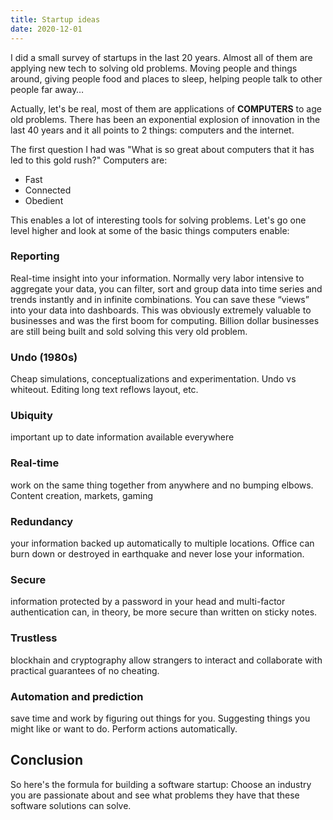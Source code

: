 ```yaml
---
title: Startup ideas
date: 2020-12-01
---
```


I did a small survey of startups in the last 20 years. Almost all of them are applying new tech to solving old problems.
Moving people and things around, giving people food and places to sleep,
helping people talk to other people far away…

Actually, let's be real, most of them are applications of **COMPUTERS** to age old problems. There has been an exponential
explosion of innovation in the last 40 years and it all points to 2 things: computers and the internet.

The first question I had was "What is so great about computers that it has led to this gold rush?" Computers are:

- Fast
- Connected
- Obedient

This enables a lot of interesting tools for solving problems. Let's go one level higher and look at some of the basic
things computers enable:

### Reporting

Real-time insight into your information. Normally very labor intensive to aggregate your data,
you can filter, sort and group data into time series and trends instantly and in infinite
combinations. You can save these “views” into your data into dashboards. This was obviously
extremely valuable to businesses and was the first boom for computing. Billion dollar businesses
are still being built and sold solving this very old problem.

### Undo (1980s)

Cheap simulations, conceptualizations and experimentation. Undo vs whiteout. Editing long text reflows layout, etc.

### Ubiquity

important up to date information available everywhere

### Real-time

work on the same thing together from anywhere and no bumping elbows. Content creation, markets, gaming

### Redundancy

your information backed up automatically to multiple locations. Office can burn down or destroyed in earthquake and never lose your information.

### Secure

information protected by a password in your head and multi-factor authentication can, in theory, be more secure than written on sticky notes.

### Trustless

blockhain and cryptography allow strangers to interact and collaborate with practical guarantees of no cheating.

### Automation and prediction

save time and work by figuring out things for you. Suggesting things you might like or want to do. Perform actions automatically.

## Conclusion

So here's the formula for building a software startup: Choose an industry you are passionate about
and see what problems they have that these software solutions can solve.
